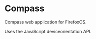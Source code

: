 Compass
=========

Compass web application for FirefoxOS.

Uses the JavaScript deviceorientation API.

